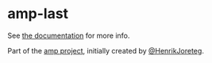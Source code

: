 # amp-last

See [the documentation](http://amp.ampersandjs.com#amp-last) for more info.

Part of the [amp project](http://amp.ampersandjs.com#amp-last), initially created by [@HenrikJoreteg](http://twitter.com/henrikjoreteg).